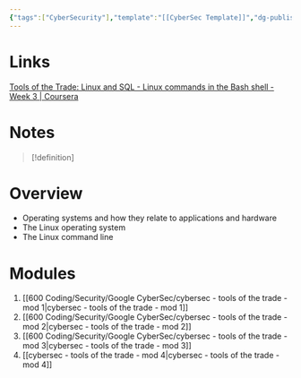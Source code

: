 ```yaml
---
{"tags":["CyberSecurity"],"template":"[[CyberSec Template]]","dg-publish":true,"permalink":"/600-coding/security/google-cyber-sec/cybersec-04-tools-of-the-trade-linux-and-sql/","dgPassFrontmatter":true}
---
```


# Links
[Tools of the Trade: Linux and SQL - Linux commands in the Bash shell - Week 3 | Coursera](https://www.coursera.org/learn/linux-and-sql/home/module/3)

# Notes
> [!definition] 
> 


# Overview
- Operating systems and how they relate to applications and hardware
- The Linux operating system
- The Linux command line
# Modules
1. [[600 Coding/Security/Google CyberSec/cybersec - tools of the trade - mod 1\|cybersec - tools of the trade - mod 1]]
2. [[600 Coding/Security/Google CyberSec/cybersec - tools of the trade - mod 2\|cybersec - tools of the trade - mod 2]]
3. [[600 Coding/Security/Google CyberSec/cybersec - tools of the trade - mod 3\|cybersec - tools of the trade - mod 3]]
4. [[cybersec - tools of the trade - mod 4\|cybersec - tools of the trade - mod 4]]